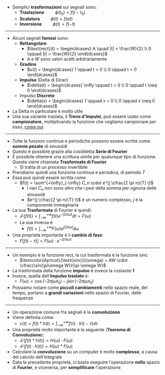 + Semplici **trasformazioni** sui segnali sono:
	+ **Traslazione** $\qquad \phi(t_0) = f(t - t_0)$ 
	+ **Scalatura** $\qquad \phi(t) = f(at)$ 
	+ **Inversione** $\qquad \phi(t) = f(-t)$ 
---
+ Alcuni segnali **famosi** sono:
	+ **Rettangolare**
		+ $\text{rect}(t) = \begin{dcases} A \quad |t| < \frac{W}{2} \\ 0 \qquad |t| > \frac{W}{2} \end{dcases}$
		+ $A$ e $W$ sono valori scelti arbitrariamente
	+ **Gradino**
		+ $u(t) = \begin{dcases} 1 \qquad t > 0 \\ 0 \qquad t < 0 \end{dcases}$
	+ **Impulso** (Delta di Dirac)
		+ $\delta(t) = \begin{dcases} \infty \qquad t = 0 \\ 0 \qquad t \neq 0 \end{dcases}$
	+ Impulso **Discreto**
		+ $\delta(x) = \begin{dcases} 1 \qquad x = 0 \\ 0 \qquad x \neq 0 \end{dcases}$
+ La Delta in particolare è molto utile
+ Una sua variante traslata, il **Treno d'Impulsi**, può essere usato come **campionatore**, moltiplicando la funzione che vogliamo campionare per esso, [come qui](https://www.matematicamente.it/forum/viewtopic.php?t=135579)
---
+ Tutte le funzioni continue e periodiche possono essere scritte come **somme pesate** di sinusoidi
+ Questo è possibile grazie alla cosiddetta **Serie di Fourier**
+ È possibile ottenere una scrittura simile per qualunque tipo di funzione. Questa viene chiamata **Trasformata di Fourier**
	+ Si tratta di un processo invertibile
+ Prendiamo quindi una funzione continua e periodica, di periodo $T$
+ Essa può quindi essere scritta come
	+ $f(t) = \sum^{+\infty}_{-\infty} C_n \cdot e^{j \cfrac{2 \pi n}{T} t}$ 
		+ I vari $C_n$ non sono altro che i pesi della somma per ognuna delle sinusoidi
		+ $e^{j \cfrac{2 \pi n}{T} t}$ è un numero complesso, $j$ è la componente immaginaria
+ La sua **Trasformata** di Fourier è quindi:
	+ $\mathcal{F}\{f (t)\} = \int^{+\infty}_{-\infty} f (t) e^{-j 2 \pi \omega t} dt = F (\omega)$ 
	+ La sua inversa è
		+  $f (t) = \int^{+\infty}_{-\infty} F (\omega) e^{j 2 \pi \omega t} d\omega$ 
+ Una proprietà importante è il **cambio di fase**:
	+ $F[f(t - \tau)] = F(\omega) \cdot e^{-j 2 \pi \omega \tau}$ 
---
+ Un esempio è la funzione $\text{rect}$, la cui trasformata è la funzione $\text{sinc}$
	+ $\textcolor{Apricot}{\text{sinc}}(\omega) = AW \cdot \cfrac{\sin(\pi\omega W)}{\pi \omega W}$  
+ La trasformata della funzione **impulso** è invece la costante **1**
+ Invece, quella dell'**impulso traslato** è:
	+ $F(\omega)= \cos(-2\pi j \omega t_0)- j \sin(-2\pi j \omega t_0)$ 
+ Possiamo notare come **piccoli cambiamenti** nello spazio reale, del tempo, portano a **grandi variazioni** nello spazio di Fourier, delle frequenze 
---
+ Un operazione comune fra segnali è la **convoluzione**
+ Viene definita come:
	+ $c(t) = f(t) * h(t) = \int^{+\infty}_{-\infty} f(\tau) \cdot h(t- \tau) d\tau$ 
+ Una proprietà molto importante è la seguente (**Teorema di Convoluzione**):
	+ $\mathcal{F}\{f(t) * h(t)\} = H(\omega) \cdot F(\omega)$ 
	+ $\mathcal{F}\{f(t) \cdot h(t)\} = H(\omega) * F(\omega)$ 
+ Calcolare la **convoluzione** su un computer è molto **complesso**, a causa del calcolo dell'integrale
+ Data la precedente proprietà, ci basta eseguire l'operazione **nello** spazio di **Fourier**, e viceversa, per **semplificare** l'operazione